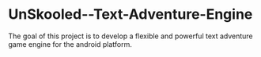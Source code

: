 UnSkooled--Text-Adventure-Engine
================================

The goal of this project is to develop a flexible and powerful text adventure game engine for the android platform.